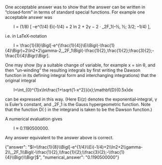 One acceptable answer was to show that the answer can be written in “closed‐form” in terms of standard special functions. For example one acceptable answer was

  I = (1/8) [ –e^(1/4) Ei(–1/4) + 2 ln 2 + 2γ − 2 · _2F_1(–½, ½; 3/2; –1/4) ],

i.e. in LaTeX‐notation

  I = \frac{1}{8}\Bigl[-e^{\frac{1}{4}}\Ei\Bigl(-\frac{1}{4}\Bigr)+2\ln2+2\gamma-2\,_2F_1\Bigl(-\frac{1}{2},\frac{1}{2};\frac{3}{2};-\frac{1}{4}\Bigr)\Bigr].

One may show (by a suitable change of variable, for example x = sin θ, and then “un‐winding” the resulting integrals by first writing the Dawson function in its defining integral form and interchanging integrations) that the original integral

  I=\int_{0}^{1}x\ln\frac{1+\sqrt{1-x^2}}{x}\;\mathbf{D}(0.5x)dx

can be expressed in this way. (Here Ei(z) denotes the exponential‐integral, γ is Euler’s constant, and _2F_1 is the Gauss hypergeometric function. Note that the function D(·) in the integrand is taken to be the Dawson function.) 

A numerical evaluation gives

  I ≈ 0.1190500000.

Any answer equivalent to the answer above is correct.

{"answer": "$I=\\frac{1}{8}\\Bigl[-e^{1/4}\\Ei(-1/4)+2\\ln2+2\\gamma-2\\,_2F_1\\Bigl(-\\frac{1}{2},\\frac{1}{2};\\frac{3}{2};-\\frac{1}{4}\\Bigr)\\Bigr]$", "numerical_answer": "0.1190500000"}
